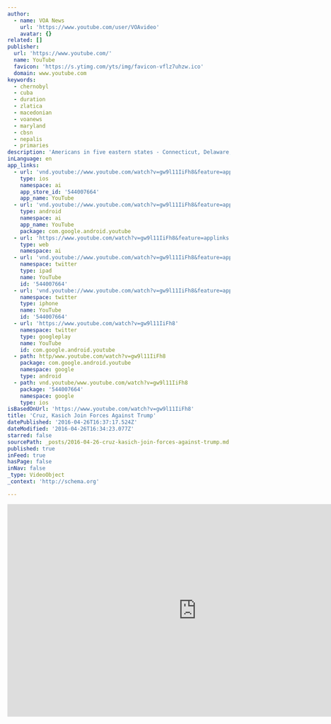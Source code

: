 ```yaml
---
author:
  - name: VOA News
    url: 'https://www.youtube.com/user/VOAvideo'
    avatar: {}
related: []
publisher:
  url: 'https://www.youtube.com/'
  name: YouTube
  favicon: 'https://s.ytimg.com/yts/img/favicon-vflz7uhzw.ico'
  domain: www.youtube.com
keywords:
  - chernobyl
  - cuba
  - duration
  - zlatica
  - macedonian
  - voanews
  - maryland
  - cbsn
  - nepalis
  - primaries
description: 'Americans in five eastern states - Connecticut, Delaware, Maryland, Pennsylvania and Rhode Island - are voting in presidential primary elections Tuesday. Republican candidate Donald Trump needs a solid victory to get closer to securing 1,237 delegates to win the nomination. His two rivals, Texas Senator Ted Cruz and Ohio Governor John Kasich, have joined forces to try to prevent that.'
inLanguage: en
app_links:
  - url: 'vnd.youtube://www.youtube.com/watch?v=gw9l11IiFh8&feature=applinks'
    type: ios
    namespace: ai
    app_store_id: '544007664'
    app_name: YouTube
  - url: 'vnd.youtube://www.youtube.com/watch?v=gw9l11IiFh8&feature=applinks'
    type: android
    namespace: ai
    app_name: YouTube
    package: com.google.android.youtube
  - url: 'https://www.youtube.com/watch?v=gw9l11IiFh8&feature=applinks'
    type: web
    namespace: ai
  - url: 'vnd.youtube://www.youtube.com/watch?v=gw9l11IiFh8&feature=applinks'
    namespace: twitter
    type: ipad
    name: YouTube
    id: '544007664'
  - url: 'vnd.youtube://www.youtube.com/watch?v=gw9l11IiFh8&feature=applinks'
    namespace: twitter
    type: iphone
    name: YouTube
    id: '544007664'
  - url: 'https://www.youtube.com/watch?v=gw9l11IiFh8'
    namespace: twitter
    type: googleplay
    name: YouTube
    id: com.google.android.youtube
  - path: http/www.youtube.com/watch?v=gw9l11IiFh8
    package: com.google.android.youtube
    namespace: google
    type: android
  - path: vnd.youtube/www.youtube.com/watch?v=gw9l11IiFh8
    package: '544007664'
    namespace: google
    type: ios
isBasedOnUrl: 'https://www.youtube.com/watch?v=gw9l11IiFh8'
title: 'Cruz, Kasich Join Forces Against Trump'
datePublished: '2016-04-26T16:37:17.524Z'
dateModified: '2016-04-26T16:34:23.077Z'
starred: false
sourcePath: _posts/2016-04-26-cruz-kasich-join-forces-against-trump.md
published: true
inFeed: true
hasPage: false
inNav: false
_type: VideoObject
_context: 'http://schema.org'

---
```

<iframe src="https://cdn.embedly.com/widgets/media.html?src=https%3A%2F%2Fwww.youtube.com%2Fembed%2Fgw9l11IiFh8%3Ffeature%3Doembed&amp;url=https%3A%2F%2Fwww.youtube.com%2Fwatch%3Fv%3Dgw9l11IiFh8&amp;image=https%3A%2F%2Fi.ytimg.com%2Fvi%2Fgw9l11IiFh8%2Fhqdefault.jpg&amp;key=b7d04c9b404c499eba89ee7072e1c4f7&amp;type=text%2Fhtml&amp;schema=youtube" width="854" height="480" scrolling="no" frameborder="0" allowfullscreen="" style=""></iframe>